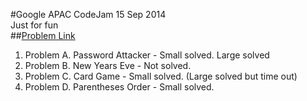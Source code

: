 #Google APAC CodeJam
15 Sep 2014  
Just for fun  
##[Problem Link](https://code.google.com/codejam/contest/4214486/dashboard#s=p0)

1. Problem A. Password Attacker - Small solved. Large solved
1. Problem B. New Years Eve - Not solved.
1. Problem C. Card Game - Small solved. (Large solved but time out)
1. Problem D. Parentheses Order - Small solved.
